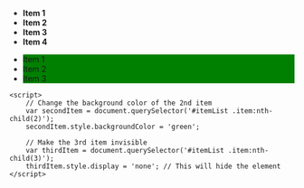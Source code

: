 <!DOCTYPE html>
<html>
<head>
    <style>
        /* CSS to make all list items bold */
        #myList li {
            font-weight: bold;
        }
    </style>
</head>
<body>
    <ul id="myList">
        <li>Item 1</li>
        <li>Item 2</li>
        <li>Item 3</li>
        <li>Item 4</li>
    </ul>
    <script>
        // JavaScript to add a green background to the third element
        var thirdListItem = document.getElementById('myList').getElementsByTagName('li')[2];
        thirdListItem.style.backgroundColor = 'green';
    </script>
</body>
</html>



<!DOCTYPE html>
<html>
<head>
    <style>
        .item {
            background-color: green; /* Set the background color for all items */
        }
    </style>
</head>
<body>
    <ul id="itemList">
        <li class="item">Item 1</li>
        <li class="item">Item 2</li>
        <li class="item">Item 3</li>
    </ul>

    <script>
        // Change the background color of the 2nd item
        var secondItem = document.querySelector('#itemList .item:nth-child(2)');
        secondItem.style.backgroundColor = 'green';

        // Make the 3rd item invisible
        var thirdItem = document.querySelector('#itemList .item:nth-child(3)');
        thirdItem.style.display = 'none'; // This will hide the element
    </script>
</body>
</html>

